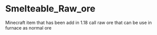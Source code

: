 # Smelteable_Raw_ore
Minecraft item that has been add in 1.18 call raw ore that can be use in furnace as normal ore
